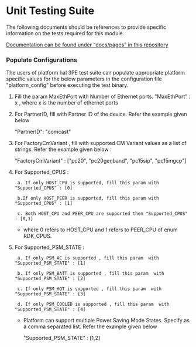 # Unit Testing Suite

The following documents should be references to provide specific information on the tests required for this module.

[Documentation can be found under "docs/pages" in this repository](docs/pages)

### Populate Configurations

The users of platform hal 3PE test suite can populate appropriate platform specific values for the below parameters in the configuration file "platform_config" before executing the test binary.

1. Fill the param MaxEthPort with Number of Ethernet ports. "MaxEthPort" : x , where x is the number of ethernet ports

2. For PartnerID, fill with Partner ID of the device. Refer the example given below

    "PartnerID": "comcast"

3. For FactoryCmVariant , fill with supported CM Variant values as a list of strings. Refer the example given below :

    "FactoryCmVariant" : ["pc20", "pc20genband", "pc15sip", "pc15mgcp"]

4. For Supported_CPUS :

        a. If only HOST_CPU is supported, fill this param with "Supported_CPUS" : [0]

        b.If only HOST_PEER is supported, fill this param with "Supported_CPUS" : [1]

        c. Both HOST_CPU and PEER_CPU are supported then "Supported_CPUS" : [0,1]

    * where 0 refers to HOST_CPU and 1 refers to PEER_CPU of enum RDK_CPUS.
    
5. For Supported_PSM_STATE :

        a. If only PSM_AC is supported , fill this param  with "Supported_PSM_STATE" : [1]

        b. If only PSM_BATT is supported , fill this param  with "Supported_PSM_STATE" : [2]

        c. If only PSM_HOT is supported , fill this param  with "Supported_PSM_STATE" : [3]

        d. If only PSM_COOLED is supported , fill this param  with "Supported_PSM_STATE" : [4]

    * Platform can support multiple Power Saving Mode States. Specify as a comma separated list. Refer the example given below    

        "Supported_PSM_STATE" : [1,2]
